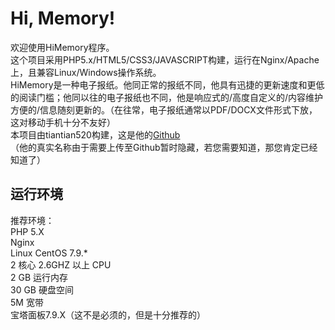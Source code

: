  <h1>Hi, Memory!</h1><p>欢迎使用HiMemory程序。<br>这个项目采用PHP5.x/HTML5/CSS3/JAVASCRIPT构建，运行在Nginx/Apache上，且兼容Linux/Windows操作系统。<br>HiMemory是一种电子报纸。他同正常的报纸不同，他具有迅捷的更新速度和更低的阅读门槛；他同以往的电子报纸也不同，他是响应式的/高度自定义的/内容维护方便的/信息随刻更新的。（在往常，电子报纸通常以PDF/DOCX文件形式下放，这对移动手机十分不友好）<br>本项目由tiantian520构建，这是他的<a href="https://github.com/tiantian520tt">Github</a><br>（他的真实名称由于需要上传至Github暂时隐藏，若您需要知道，那您肯定已经知道了）</p><h2>运行环境</h2><p>推荐环境：<br>PHP 5.X<br>Nginx<br>Linux CentOS 7.9.*<br>2 核心 2.6GHZ 以上 CPU<br>2 GB 运行内存<br>30 GB 硬盘空间<br> 5M 宽带<br>宝塔面板7.9.X（这不是必须的，但是十分推荐的）<br></p>
